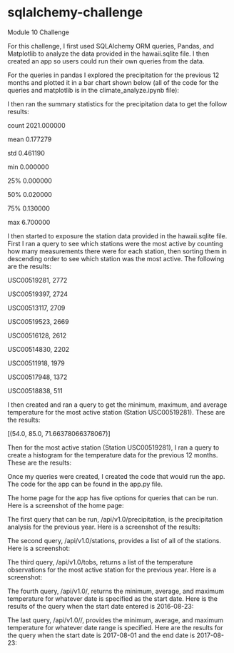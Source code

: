 # sqlalchemy-challenge
Module 10 Challenge

For this challenge, I first used SQLAlchemy ORM queries, Pandas, and Matplotlib to analyze the data provided in the hawaii.sqlite file. I then created an app so users could run their own queries from the data. 

For the queries in pandas I explored the precipitation for the previous 12 months and plotted it in a bar chart shown below (all of the code for the queries and matplotlib is in the climate_analyze.ipynb file): 



I then ran the summary statistics for the precipitation data to get the follow results: 

count    2021.000000

mean        0.177279

std         0.461190

min         0.000000

25%         0.000000

50%         0.020000

75%         0.130000

max         6.700000


I then started to exposure the station data provided in the hawaii.sqlite file. First I ran a query to see which stations were the most active by counting how many measurements there were for each station, then sorting them in descending order to see which station was the most active. The following are the results:

USC00519281, 2772

USC00519397, 2724

USC00513117, 2709

USC00519523, 2669

USC00516128, 2612

USC00514830, 2202

USC00511918, 1979

USC00517948, 1372

USC00518838, 511

I then created and ran a query to get the minimum, maximum, and average temperature for the most active station (Station USC00519281). These are the results:

[(54.0, 85.0, 71.66378066378067)]

Then for the most active station (Station USC00519281), I ran a query to create a histogram for the temperature data for the previous 12 months. These are the results:



Once my queries were created, I created the code that would run the app. The code for the app can be found in the app.py file. 

The home page for the app has five options for queries that can be run. Here is a screenshot of the home page:


The first query that can be run, /api/v1.0/precipitation, is the precipitation analysis for the previous year. Here is a screenshot of the results:



The second query, /api/v1.0/stations, provides a list of all of  the stations. Here is a screenshot:



The third query, /api/v1.0/tobs, returns a list of the temperature observations for the most active station for the previous year. Here is a screenshot:



The fourth query, /api/v1.0/<start>, returns the minimum, average, and maximum temperature for whatever date is specified as the start date. Here is the results of the query when the start date entered is 2016-08-23:



The last query, /api/v1.0/<start>/<end>, provides the minimum, average, and maximum temperature for whatever date range is specified. Here are the results for the query when the start date is 2017-08-01 and the end date is 2017-08-23:

